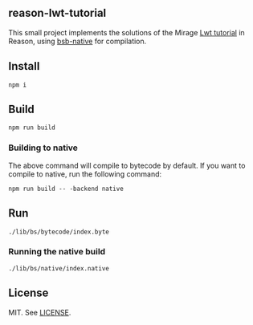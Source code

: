 reason-lwt-tutorial
---

This small project implements the solutions of the Mirage [Lwt tutorial](https://mirage.io/wiki/tutorial-lwt)
in Reason, using [bsb-native](https://github.com/bsansouci/bsb-native) for compilation.

## Install
`npm i`

## Build
```shell
npm run build
```

### Building to native

The above command will compile to bytecode by default. If you want to compile
to native, run the following command:

```shell
npm run build -- -backend native
```

## Run
```shell
./lib/bs/bytecode/index.byte
```

### Running the native build

``` shell
./lib/bs/native/index.native
```

## License

MIT. See [LICENSE](./LICENSE).
